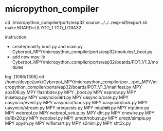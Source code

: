 
# micropython_compiler

cd ./micropython_compiler/ports/esp32
source ../../../esp-idf/export.sh
make BOARD=LILYGO_TTGO_LORA32


instruction:
- create/modify boot.py and main.py
    Cyberpot_MPY/micropython_compiler/ports/esp32/modules/_boot.py
- add new mpy lib
    Cyberpot_MPY/micropython_compiler/ports/esp32/boards/POT_V1.3/modules


log:
[1066/1306] cd /home/devpc/junk/Cyberpot_MPY/micropython_compiler/por...rpot_MPY/micropython_compiler/ports/esp32/boards/POT_V1.3/manifest.py
MPY apa106.py
MPY flashbdev.py
MPY _boot.py
MPY espnow.py
MPY inisetup.py
MPY uasyncio/__init__.py
MPY uasyncio/core.py
MPY uasyncio/event.py
MPY uasyncio/funcs.py
MPY uasyncio/lock.py
MPY uasyncio/stream.py
MPY urequests.py
MPY mip/__init__.py
MPY ntptime.py
MPY webrepl.py
MPY webrepl_setup.py
MPY dht.py
MPY onewire.py
MPY ds18x20.py
MPY neopixel.py
MPY umqtt/robust.py
MPY umqtt/simple.py
MPY upysh.py
MPY wifismart.py
MPY s2mini.py
MPY sht3x.py


